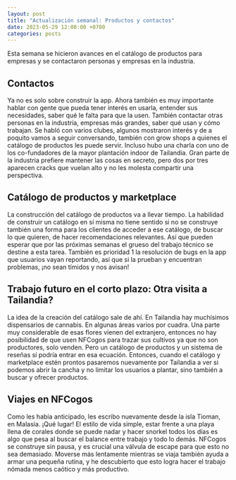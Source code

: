 ```yaml
---
layout: post
title: "Actualización semanal: Productos y contactos"
date: 2023-05-29 12:00:00 +0700
categories: posts
---
```


Esta semana se hicieron avances en el catálogo de productos para empresas y se contactaron personas y empresas en la industria.

## Contactos

Ya no es solo sobre construir la app. Ahora también es muy importante hablar con gente que pueda tener interés en usarla, entender sus necesidades, saber qué le falta para que la usen. También contactar otras personas en la industria, empresas más grandes, saber qué usan y cómo trabajan. Se habló con varios clubes, algunos mostraron interés y de a poquito vamos a seguir conversando, también con grow shops a quienes el catálogo de productos les puede servir. Incluso hubo una charla con uno de los co-fundadores de la mayor plantación indoor de Tailandia. Gran parte de la industria prefiere mantener las cosas en secreto, pero dos por tres aparecen cracks que vuelan alto y no les molesta compartir una perspectiva.

## Catálogo de productos y marketplace

La construcción del catálogo de productos va a llevar tiempo. La habilidad de construir un catálogo en sí misma no tiene sentido si no se construye también una forma para los clientes de acceder a ese catálogo, de buscar lo que quieren, de hacer recomendaciones relevantes. Así que pueden esperar que por las próximas semanas el grueso del trabajo técnico se destine a esta tarea. También es prioridad 1 la resolución de bugs en la app que usuarios vayan reportando, así que si la prueban y encuentran problemas, ¡no sean tímidos y nos avisan!

## Trabajo futuro en el corto plazo: Otra visita a Tailandia?

La idea de la creación del catálogo sale de ahí. En Tailandia hay muchísimos dispensarios de cannabis. En algunas áreas varios por cuadra. Una parte muy considerable de esas flores vienen del extranjero, entonces no hay posibilidad de que usen NFCogos para trazar sus cultivos ya que no son productores, solo venden. Pero un catálogo de productos y un sistema de reseñas sí podría entrar en esa ecuación. Entonces, cuando el catálogo y marketplace estén prontos pasaremos nuevamente por Tailandia a ver si podemos abrir la cancha y no limitar los usuarios a plantar, sino también a buscar y ofrecer productos.

## Viajes en NFCogos

Como les había anticipado, les escribo nuevamente desde la isla Tioman, en Malasia. ¡Qué lugar! El estilo de vida simple, estar frente a una playa llena de corales donde se puede nadar y hacer snorkel todos los días es algo que pesa al buscar el balance entre trabajo y todo lo demás. NFCogos se construye sin pausa, y es crucial una válvula de escape para que esto no sea demasiado. Moverse más lentamente mientras se viaja también ayuda a armar una pequeña rutina, y he descubierto que esto logra hacer el trabajo nómada menos caótico y más productivo.
